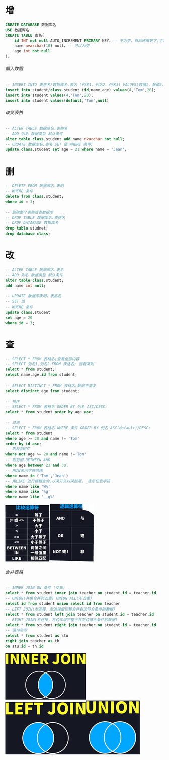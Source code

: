 # 增

```sql
CREATE DATABASE 数据库名
USE 数据库名
CREATE TABLE 表名(
 	id INT not null AUTO_INCREMENT PRIMARY KEY，-- 不为空，自动递增数字,主键
 	name nvarchar(10) null，-- 可以为空
 	age int not null
);
```

###### 插入数据

```sqL
-- INSERT INTO 表格名/数据库名.表名 (列名1，列名2，列名3) VALUES(数值1，数值2，数值3);
insert into student/class.student (id,name,age) values(4,'Tom',20);
insert into student values(4,'Tom',20);
insert into student values(default,'Ton',null)
```

###### 改变表格

```sql
-- ALTER TABLE 数据库名.表格名
-- ADD 列名 数据类型 默认条件
alter table class.student add name nvarchar not null;
-- UPDATE 数据库名.表名 SET 值 WHERE 条件;
update class.student set age = 21 where name = 'Jean';
```



# 删
```sql
-- DELETE FROM 数据库名.表明
-- WHERE 条件
delete from class.student;
where id = 3;

-- 删除整个表格或者数据库
-- DROP TABLE 数据库名.表格名
-- DROP DATABASE 数据库名
drop table studnet;
drop database class;
```
# 改

```sql
-- ALTER TABLE 数据库名.表名
-- ADD 列名 数据类型 默认条件
alter table class.student;
add name int null;

-- UPDATE 数据库表明，表格名
-- SET 值
-- WHERE 条件
update class.student
set age = 20
where id = 3;
```
# 查

```sql
-- SELECT * FROM 表格名;查看全部内容
-- SELECT 列名1,列名2 FROM 表格名; 查看某列
select * from student;
select name,age,id from student;

-- SELECT DISTINCT * FROM 表格名;数据不重复
select distinct age from student;

-- 排序
-- SELECT * FROM 表格名 ORDER BY 列名 ASC/DESC;
select * from student order by age asc;

-- 过滤
-- SELECT * FROM 表格名 WHERE 条件 ORDER BY 列名 ASC(default)/DESC;
select * from student
where age >= 20 and name != 'Tom'
order by id asc;
-- 取反加NOT
where not age >= 20 and name !='Tom'
-- 取范围 BETWEEN AND
where age between 23 and 30;
-- 用IN表示字符范围
where name in ('Tom','Jean')
-- 用LIKE 进行模糊查询,以某开头以某结尾，_表示任意字符
where name like 'W%'
where name like '%g'
where name like '__g%'
```

<img src="./assets/image-20241029141143866.png" alt="image-20241029141143866" style="zoom:25%;" /><img src="./assets/image-20241029141246089.png" alt="image-20241029141246089" style="zoom:25%;" />

###### 合并表格

```sql
-- INNER JOIN ON 条件 (交集)
select * from student inner join teacher on student.id = teacher.id
-- UNION(并集合并列去重) UNION ALL(不去重)
select id from student union select id from teacher
-- LEFT JOIN(左连接，左边保留完整合并右边符合条件的数据)
select * from student left join teacher on student.id = teacher.id
-- RIGHT JOIN(右连接，右边保留完整合并左边符合条件的数据)
select * from student right join teacher on student.id = teacher.id
-- 语句简写
select * from student as stu
right join teacher as th
on stu.id = th.id
```

<img src="./assets/image-20241030193446696.png" alt="image-20241030193446696" style="zoom:25%;" /><img src="./assets/image-20241030193341199.png" alt="image-20241030193341199" style="zoom:25%;" /><img src="./assets/image-20241030193410678.png" alt="image-20241030193410678" style="zoom:25%;" />
